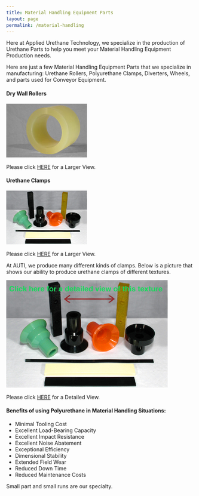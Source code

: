 ```yaml
---
title: Material Handling Equipment Parts
layout: page
permalink: /material-handling
---
```


Here at Applied Urethane Technology, we specialize in the production of Urethane Parts to help you meet your Material Handling Equipment Production needs.

Here are just a few Material Handling Equipment Parts that we specialize in manufacturing: Urethane Rollers, Polyurethane Clamps, Diverters, Wheels, and parts used for Conveyor Equipment.

#### Dry Wall Rollers

![Dry Wall Creaser Roller](/img/drywallcreasersleeve3.jpg)

Please click [HERE](/img/drywallcreasersleeve6.jpg) for a Larger View.


#### Urethane Clamps

![Urethane Clamps](/img/Clamps3_1.jpg)

Please click [HERE](/img/Clamps3_1.jpg) for a Larger View.

At AUTI, we produce many different kinds of clamps. Below is a picture that shows our ability to produce urethane clamps of different textures.

![Urethane Clamps of different textures](/img/Clamps6Text.jpg)

Please click [HERE](/img/ClampTexture6.jpg) for a Detailed View.

#### Benefits of using Polyurethane in Material Handling Situations:

- Minimal Tooling Cost
- Excellent Load-Bearing Capacity
- Excellent Impact Resistance
- Excellent Noise Abatement
- Exceptional Efficiency
- Dimensional Stability
- Extended Field Wear
- Reduced Down Time
- Reduced Maintenance Costs

Small part and small runs are our specialty.
